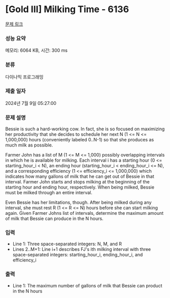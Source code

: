 # [Gold III] Milking Time - 6136 

[문제 링크](https://www.acmicpc.net/problem/6136) 

### 성능 요약

메모리: 6064 KB, 시간: 300 ms

### 분류

다이나믹 프로그래밍

### 제출 일자

2024년 7월 9일 05:27:00

### 문제 설명

<p>Bessie is such a hard-working cow. In fact, she is so focused on maximizing her productivity that she decides to schedule her next N (1 <= N <= 1,000,000) hours (conveniently labeled 0..N-1) so that she produces as much milk as possible.</p>

<p>Farmer John has a list of M (1 <= M <= 1,000) possibly overlapping intervals in which he is available for milking. Each interval i has a starting hour (0 <= starting_hour_i < N), an ending hour (starting_hour_i < ending_hour_i <= N), and a corresponding efficiency (1 <= efficiency_i <= 1,000,000) which indicates how many gallons of milk that he can get out of Bessie in that interval. Farmer John starts and stops milking at the beginning of the starting hour and ending hour, respectively. When being milked, Bessie must be milked through an entire interval.</p>

<p>Even Bessie has her limitations, though. After being milked during any interval, she must rest R (1 <= R <= N) hours before she can start milking again. Given Farmer Johns list of intervals, determine the maximum amount of milk that Bessie can produce in the N hours.</p>

### 입력 

 <ul>
	<li>Line 1: Three space-separated integers: N, M, and R</li>
	<li>Lines 2..M+1: Line i+1 describes FJ's ith milking interval with three space-separated integers: starting_hour_i, ending_hour_i, and efficiency_i</li>
</ul>

### 출력 

 <ul>
	<li>Line 1: The maximum number of gallons of milk that Bessie can product in the N hours</li>
</ul>

